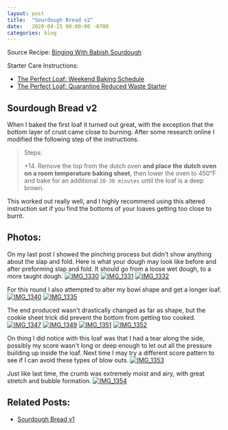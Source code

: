 ```yaml
---
layout: post
title:  "Sourdough Bread v2"
date:   2020-04-25 00:00:00 -0700
categories: blog
---
```


Source Recipe: [Binging With Babish Sourdough](https://basicswithbabish.co/basicsepisodes/sourdough-bread)

Starter Care Instructions: 
- [The Perfect Loaf: Weekend Baking Schedule](https://www.theperfectloaf.com/weekend-baking-schedule/) 
- [The Perfect Loaf: Quarantine Reduced Waste Starter](https://www.theperfectloaf.com/keeping-a-smaller-sourdough-starter-to-reduce-waste/)

Sourdough Bread v2
-
When I baked the first loaf it turned out great, with the exception that the bottom layer of crust came close to burning.
After some research online I modified the following step of the instructions.


> Steps:
>
> +14. Remove the top from the dutch oven **and place the dutch oven on a room temperature baking sheet**, then lower the oven 
to 450℉ and bake for an additional `20-30 minutes` until the loaf is a deep brown.


This worked out really well, and I highly recommend using this altered instruction set if you find the bottoms of your loaves
getting too close to burnt. 


Photos:
-
On my last post I showed the pinching process but didn't show anything about the slap and fold. Here is what your dough
may look like before and after preforming slap and fold. It should go from a loose wet dough, to a more taught dough.
<a data-flickr-embed="true" href="https://www.flickr.com/photos/188265593@N07/49852517866/in/datetaken/" title="IMG_1330"><img src="https://live.staticflickr.com/65535/49852517866_a775380fa7_c.jpg" alt="IMG_1330"></a><script async src="//embedr.flickr.com/assets/client-code.js" charset="utf-8"></script>
<a data-flickr-embed="true" href="https://www.flickr.com/photos/188265593@N07/49851971658/in/datetaken-public/" title="IMG_1331"><img src="https://live.staticflickr.com/31337/49851971658_52ed729ba0_c.jpg"  alt="IMG_1331"></a><script async src="//embedr.flickr.com/assets/client-code.js" charset="utf-8"></script>
<a data-flickr-embed="true" href="https://www.flickr.com/photos/188265593@N07/49852517611/in/datetaken/" title="IMG_1332"><img src="https://live.staticflickr.com/65535/49852517611_27262475e0_c.jpg" alt="IMG_1332"></a><script async src="//embedr.flickr.com/assets/client-code.js" charset="utf-8"></script>

For this round I also attempted to alter my bowl shape and get a longer loaf.
<a data-flickr-embed="true" href="https://www.flickr.com/photos/188265593@N07/49852815082/in/datetaken/" title="IMG_1340"><img src="https://live.staticflickr.com/65535/49852815082_202e8b4cef_c.jpg"  alt="IMG_1340"></a><script async src="//embedr.flickr.com/assets/client-code.js" charset="utf-8"></script>
<a data-flickr-embed="true" href="https://www.flickr.com/photos/188265593@N07/49852517496/in/datetaken/" title="IMG_1335"><img src="https://live.staticflickr.com/65535/49852517496_a32d8c2c41_c.jpg" alt="IMG_1335"></a><script async src="//embedr.flickr.com/assets/client-code.js" charset="utf-8"></script>

The end produced wasn't drastically changed as far as shape, but the cookie sheet trick did prevent the bottom from getting 
too cooked. 
<a data-flickr-embed="true" href="https://www.flickr.com/photos/188265593@N07/49852509296/in/datetaken/" title="IMG_1347"><img src="https://live.staticflickr.com/65535/49852509296_b7a1d594f3_c.jpg" alt="IMG_1347"></a><script async src="//embedr.flickr.com/assets/client-code.js" charset="utf-8"></script>
<a data-flickr-embed="true" href="https://www.flickr.com/photos/188265593@N07/49852516066/in/datetaken/" title="IMG_1349"><img src="https://live.staticflickr.com/65535/49852516066_da8e2870e4_c.jpg" alt="IMG_1349"></a><script async src="//embedr.flickr.com/assets/client-code.js" charset="utf-8"></script>
<a data-flickr-embed="true" href="https://www.flickr.com/photos/188265593@N07/49852807352/in/datetaken/" title="IMG_1351"><img src="https://live.staticflickr.com/65535/49852807352_e2a48fda6f_c.jpg" alt="IMG_1351"></a><script async src="//embedr.flickr.com/assets/client-code.js" charset="utf-8"></script>
<a data-flickr-embed="true" href="https://www.flickr.com/photos/188265593@N07/49852515631/in/datetaken/" title="IMG_1352"><img src="https://live.staticflickr.com/65535/49852515631_f3e28b2d43_c.jpg" alt="IMG_1352"></a><script async src="//embedr.flickr.com/assets/client-code.js" charset="utf-8"></script>

On thing I did notice with this loaf was that I had a tear along the side, possibly my score wasn't long or deep enough 
to let out all the pressure building up inside the loaf. Next time I may try a different score pattern to see if I can 
avoid these types of blow outs. 
<a data-flickr-embed="true" href="https://www.flickr.com/photos/188265593@N07/49852515351/in/datetaken/" title="IMG_1353"><img src="https://live.staticflickr.com/65535/49852515351_d2b25da64e_c.jpg" alt="IMG_1353"></a><script async src="//embedr.flickr.com/assets/client-code.js" charset="utf-8"></script>

Just like last time, the crumb was extremely moist and airy, with great stretch and bubble formation.
<a data-flickr-embed="true" href="https://www.flickr.com/photos/188265593@N07/49852813507/in/datetaken/" title="IMG_1354"><img src="https://live.staticflickr.com/65535/49852813507_284e433098_c.jpg" alt="IMG_1354"></a><script async src="//embedr.flickr.com/assets/client-code.js" charset="utf-8"></script>

Related Posts:
-
- [Sourdough Bread v1](/blog/2020/04/18/Sourdogh-Bread-v1.html)